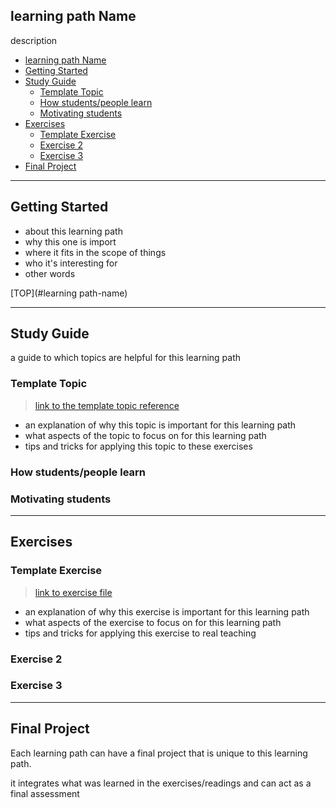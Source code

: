 ## learning path Name

description

- [learning path Name](#learning-path-name)
- [Getting Started](#getting-started)
- [Study Guide](#study-guide)
  - [Template Topic](#template-topic)
  - [How students/people learn](#how-studentspeople-learn)
  - [Motivating students](#motivating-students)
- [Exercises](#exercises)
  - [Template Exercise](#template-exercise)
  - [Exercise 2](#exercise-2)
  - [Exercise 3](#exercise-3)
- [Final Project](#final-project)

---

## Getting Started

- about this learning path
- why this one is import
- where it fits in the scope of things
- who it's interesting for
- other words

[TOP](#learning path-name)

---

## Study Guide

a guide to which topics are helpful for this learning path

### Template Topic

> [link to the template topic reference](../topics/template-topic.md)

- an explanation of why this topic is important for this learning path
- what aspects of the topic to focus on for this learning path
- tips and tricks for applying this topic to these exercises


### How students/people learn

### Motivating students

---

## Exercises

### Template Exercise

> [link to exercise file](../exercises/template-exercise.md)

- an explanation of why this exercise is important for this learning path
- what aspects of the exercise to focus on for this learning path
- tips and tricks for applying this exercise to real teaching

### Exercise 2

### Exercise 3


---


## Final Project

Each learning path can have a final project that is unique to this learning path.

it integrates what was learned in the exercises/readings and can act as a final assessment
